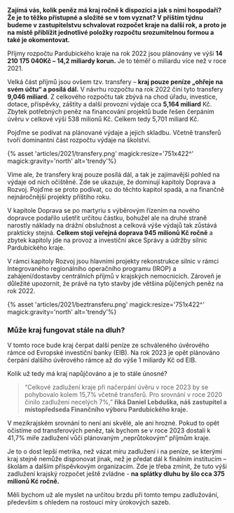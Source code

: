 **Zajímá vás, kolik peněz má kraj ročně k dispozici a jak s nimi hospodaří? Že je to těžko přístupné a složité se v tom vyznat? V příštím týdnu budeme v zastupitelstvu schvalovat rozpočet kraje na další rok, a proto je na místě přiblížit jednotlivé položky rozpočtu srozumitelnou formou a také je okomentovat.**

Příjmy rozpočtu Pardubického kraje na rok 2022 jsou plánovány ve výši **14 210 175 040Kč – 14,2 miliardy korun.** Je to téměř o miliardu více než v roce 2021. 

Velká část příjmů jsou ovšem tzv. transfery – **kraj pouze peníze „ohřeje na svém účtu“ a posílá dál.** V návrhu rozpočtu na rok 2022 činí tyto transfery **9,046 miliard**. Z celkového rozpočtu tak zbývá na chod úřadu, investice, dotace, příspěvky, záštity a další provozní výdaje cca **5,164 miliard** Kč. Zbytek potřebných peněz na financování projektů bude řešen čerpáním úvěru v celkové výši 538 milionů Kč. Celkem tedy 5,701 miliard Kč.

Pojďme se podívat na plánované výdaje a jejich skladbu. Včetně transferů tvoří dominantní část rozpočtu výdaje na školství.

{% asset 'articles/2021/transfery.png' magick:resize='751x422^' magick:gravity='north' alt='trendy'%}


Víme ale, že transfery kraj pouze posílá dál, a tak je zajímavější pohled na výdaje od nich očištěné. Zde se ukazuje, že dominují kapitoly Doprava a Rozvoj. Pojďme se proto podívat, co do těchto kapitol spadá, a na finančně nejnáročnější projekty příštího roku.

V kapitole Doprava se po martyriu s výběrovým řízením na nového dopravce podařilo ušetřit určitou částku, bohužel ale na druhé straně narostly náklady na drážní obslužnost a celková výše výdajů tak zůstává prakticky stejná. **Celkem stojí veřejná doprava 945 milionů Kč ročně** a zbytek kapitoly jde na provoz a investiční akce Správy a údržby silnic Pardubického kraje.

V rámci kapitoly Rozvoj jsou hlavními projekty rekonstrukce silnic v rámci Integrovaného regionálního operačního programu (IROP) a zahájení/dostavby centrálních příjmů v krajských nemocnicích. Zároveň je důležité upozornit, že právě na tyto stavby jde většina půjčených peněz na rok 2022.

{% asset 'articles/2021/beztransferu.png' magick:resize='751x422^' magick:gravity='north' alt='trendy'%}


### Může kraj fungovat stále na dluh?

V tomto roce bude kraj čerpat další peníze ze schváleného úvěrového rámce od Evropské investiční banky (EIB). Na rok 2023 je opět plánováno čerpání dalšího úvěrového rámce až do výše 1 miliardy Kč od EIB. 

Kolik už tedy má kraj napůjčováno a je to stále únosné? 
>“Celkové zadlužení kraje při načerpání úvěru v roce 2023 by se pohybovalo kolem 15,7% včetně transferů. Pro srovnání v roce 2020 činilo zadlužení necelých 7%,” **říká Daniel Lebduška, náš zastupitel a místopředseda Finančního výboru Pardubického kraje.** 

V mezikrajském srovnání to není ani skvělé, ale ani hrozné. Pokud to opět očistíme od transferových peněz, tak bychom se v roce 2023 dostali k 41,7% míře zadlužení vůči plánovaným „neprůtokovým“ příjmům kraje. 

Je to o dost lepší metrika, než vázat míru zadlužení i na peníze, se kterými kraj stejně nemůže disponovat jinak, než je předat dál k finálním institucím – školám a dalším příspěvkovým organizacím. Zde je třeba zmínit, že tuto výši zadlužení krajský rozpočet ještě zvládne - **na splátky dluhu by šlo cca 375 milionů Kć ročně.**

 Měli bychom už ale myslet na určitou brzdu při tomto tempu zadlužování, především s ohledem na rostoucí míry úrokových sazeb.
